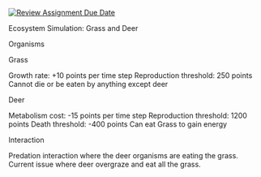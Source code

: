 [![Review Assignment Due Date](https://classroom.github.com/assets/deadline-readme-button-22041afd0340ce965d47ae6ef1cefeee28c7c493a6346c4f15d667ab976d596c.svg)](https://classroom.github.com/a/-GCLf3vW)

Ecosystem Simulation: Grass and Deer

Organisms

Grass

Growth rate: +10 points per time step
Reproduction threshold: 250 points
Cannot die or be eaten by anything except deer

Deer

Metabolism cost: -15 points per time step
Reproduction threshold: 1200 points
Death threshold: -400 points
Can eat Grass to gain energy

Interaction

Predation interaction where the deer organisms are eating the grass. Current issue where deer overgraze and eat all the grass.

